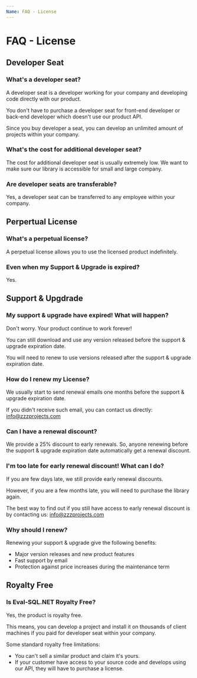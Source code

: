 ```yaml
---
Name: FAQ - License
---
```


# FAQ - License

## Developer Seat

### What's a developer seat?
A developer seat is a developer working for your company and developing code directly with our product.

You don't have to purchase a developer seat for front-end developer or back-end developer which doesn't use our product API.

Since you buy developer a seat, you can develop an unlimited amount of projects within your company.

### What's the cost for additional developer seat?
The cost for additional developer seat is usually extremely low. We want to make sure our library is accessible for small and large company.

### Are developer seats are transferable?
Yes, a developer seat can be transferred to any employee within your company.

## Perpertual License

### What's a perpetual license?
A perpetual license allows you to use the licensed product indefinitely.

### Even when my Support & Upgrade is expired?
Yes.

## Support & Upgdrade

### My support & upgrade have expired! What will happen?
Don't worry. Your product continue to work forever!

You can still download and use any version released before the support & upgrade expiration date.

You will need to renew to use versions released after the support & upgrade expiration date.

### How do I renew my License?
We usually start to send renewal emails one months before the support & upgrade expiration date.

If you didn't receive such email, you can contact us directly: info@zzzprojects.com

### Can I have a renewal discount?
We provide a 25% discount to early renewals. So, anyone renewing before the support & upgrade expiration date automatically get a renewal discount.

### I'm too late for early renewal discount! What can I do?
If you are few days late, we still provide early renewal discounts.

However, if you are a few months late, you will need to purchase the library again.

The best way to find out if you still have access to early renewal discount is by contacting us: info@zzzprojects.com

### Why should I renew?
Renewing your support & upgrade give the following benefits:

- Major version releases and new product features
- Fast support by email
- Protection against price increases during the maintenance term

## Royalty Free

### Is Eval-SQL.NET Royalty Free?
Yes, the product is royalty free.

This means, you can develop a project and install it on thousands of client machines if you paid for developer seat within your company.

Some standard royalty free limitations:

- You can't sell a similar product and claim it's yours.
- If your customer have access to your source code and develops using our API, they will have to purchase a license.
